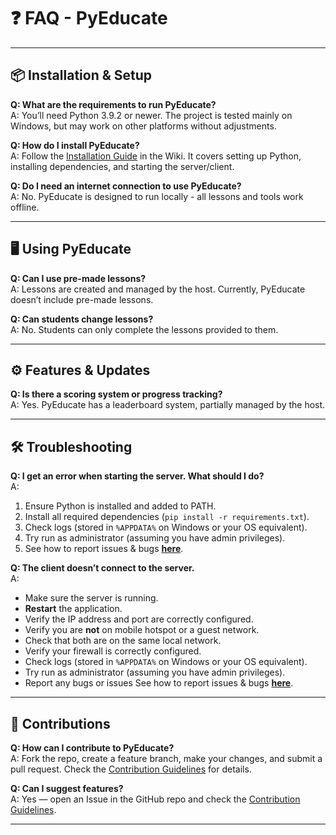 # ❓ FAQ - PyEducate

---

## 📦 Installation & Setup

**Q: What are the requirements to run PyEducate?**  
A: You’ll need Python 3.9.2 or newer. The project is tested mainly on Windows, but may work on other platforms without adjustments.

**Q: How do I install PyEducate?**  
A: Follow the [Installation Guide](https://github.com/shegue77/PyEducate/wiki/Installation) in the Wiki. It covers setting up Python, installing dependencies, and starting the server/client.

**Q: Do I need an internet connection to use PyEducate?**  
A: No. PyEducate is designed to run locally - all lessons and tools work offline.

---

## 🖥️ Using PyEducate

**Q: Can I use pre-made lessons?**  
A: Lessons are created and managed by the host. Currently, PyEducate doesn’t include pre-made lessons.

**Q: Can students change lessons?**  
A: No. Students can only complete the lessons provided to them.

---

## ⚙️ Features & Updates

**Q: Is there a scoring system or progress tracking?**  
A: Yes. PyEducate has a leaderboard system, partially managed by the host.

---

## 🛠️ Troubleshooting

**Q: I get an error when starting the server. What should I do?**  
A:  
1. Ensure Python is installed and added to PATH.
2. Install all required dependencies (`pip install -r requirements.txt`).  
3. Check logs (stored in `%APPDATA%` on Windows or your OS equivalent).
4. Try run as administrator (assuming you have admin privileges).
5. See how to report issues & bugs **[here](CONTRIBUTING.md#reporting-bugs)**.

**Q: The client doesn’t connect to the server.**  
A:  
- Make sure the server is running.
- **Restart** the application.
- Verify the IP address and port are correctly configured.
- Verify you are **not** on mobile hotspot or a guest network.
- Check that both are on the same local network.
- Verify your firewall is correctly configured.
- Check logs (stored in `%APPDATA%` on Windows or your OS equivalent).
- Try run as administrator (assuming you have admin privileges).
- Report any bugs or issues See how to report issues & bugs **[here](CONTRIBUTING.md#reporting-bugs)**.

---

## 🤝 Contributions

**Q: How can I contribute to PyEducate?**  
A: Fork the repo, create a feature branch, make your changes, and submit a pull request. Check the [Contribution Guidelines](CONTRIBUTING.md#i-want-to-contribute) for details.

**Q: Can I suggest features?**  
A: Yes — open an Issue in the GitHub repo and check the [Contribution Guidelines](CONTRIBUTING.md#suggesting-enhancements).

---